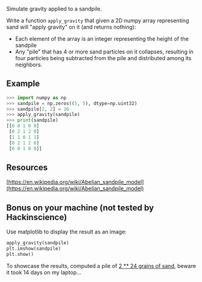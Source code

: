 Simulate gravity applied to a sandpile.

Write a function `apply_gravity` that given a 2D numpy array representing
sand will "apply gravity" on it (and returns nothing):

- Each element of the array is an integer representing the height of the sandpile
- Any "pile" that has 4 or more sand particles on it collapses, resulting in four particles being subtracted from the pile and distributed among its neighbors.


## Example

```python
>>> import numpy as np
>>> sandpile = np.zeros((5, 5), dtype=np.uint32)
>>> sandpile[2, 2] = 16
>>> apply_gravity(sandpile)
>>> print(sandpile)
[[0 0 1 0 0]
 [0 2 1 2 0]
 [1 1 0 1 1]
 [0 2 1 2 0]
 [0 0 1 0 0]]

```


## Resources

[https://en.wikipedia.org/wiki/Abelian_sandpile_model](https://en.wikipedia.org/wiki/Abelian_sandpile_model)


## Bonus on your machine (not tested by Hackinscience)

Use matplotlib to display the result as an image:
```python
apply_gravity(sandpile)
plt.imshow(sandpile)
plt.show()
```

To showcase the results, computed a pile of [2 ** 24 grains of sand](https://mdk.fr/sand.png), beware it took 14 days on my laptop…
